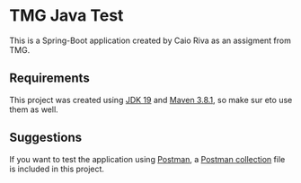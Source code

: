 # TMG Java Test

This is a Spring-Boot application created by Caio Riva as an assigment from TMG.

## Requirements
This project was created using [JDK 19](https://jdk.java.net/19/) and 
[Maven 3.8.1](https://maven.apache.org/docs/3.8.1/release-notes.html), so make sur eto use them as well.

## Suggestions
If you want to test the application using [Postman](https://www.postman.com/downloads/), a [Postman collection](tmg-java-test.postman_collection.json) 
file is included in this project.
